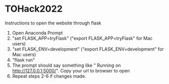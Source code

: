 # TOHack2022
Instructions to open the website through flask
1. Open Anaconda Prompt
2. "set FLASK_APP=tryFlask" ("export FLASK_APP=tryFlask" for Mac users)
3. "set FLASK_ENV=development" ("export FLASK_ENV=development" for Mac users)
4. "flask run"
5. The prompt should say something like " Running on http://127.0.0.1:5000/". Copy your url to browser to open
6. Repeat steps 2-6 if changes made.
